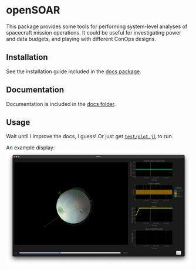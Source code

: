 # openSOAR
This package provides some tools for performing system-level analyses of spacecraft mission operations. It could be useful for investigating power and data budgets, and playing with different ConOps designs. 

## Installation
See the installation guide included in the [docs package](docs/src/install.md).

## Documentation
Documentation is included in the [docs folder](docs/). 

## Usage
Wait until I improve the docs, I guess! Or just get [`test/plot.jl`](test/plot.jl) to run.

An example display:
![mission simulation](assets/example_screenshot.png?raw=true)